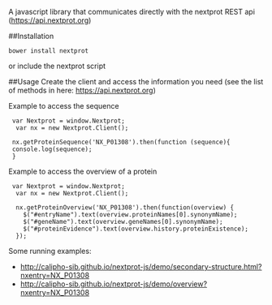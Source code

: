 A javascript library that communicates directly with the nextprot REST api (https://api.nextprot.org)

##Installation 
```
bower install nextprot
```
or include the nextprot script

##Usage
Create the client and access the information you need (see the list of methods in here: https://api.nextprot.org)

Example to access the sequence
```
 var Nextprot = window.Nextprot;
  var nx = new Nextprot.Client();

 nx.getProteinSequence('NX_P01308').then(function (sequence){
 console.log(sequence);
 }
```

Example to access the overview of a protein
```
 var Nextprot = window.Nextprot;
  var nx = new Nextprot.Client();

  nx.getProteinOverview('NX_P01308').then(function(overview) {
    $("#entryName").text(overview.proteinNames[0].synonymName);
    $("#geneName").text(overview.geneNames[0].synonymName);
    $("#proteinEvidence").text(overview.history.proteinExistence);
  });

```

Some running examples: 
  * http://calipho-sib.github.io/nextprot-js/demo/secondary-structure.html?nxentry=NX_P01308
  * http://calipho-sib.github.io/nextprot-js/demo/overview?nxentry=NX_P01308
